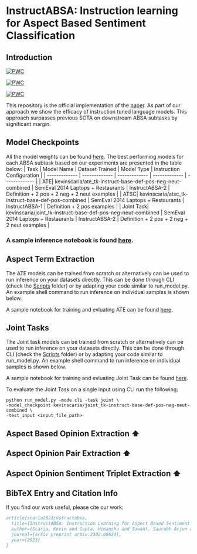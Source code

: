 # InstructABSA: Instruction learning for Aspect Based Sentiment Classification


## Introduction

[![PWC](https://img.shields.io/endpoint.svg?url=https://paperswithcode.com/badge/instructabsa-instruction-learning-for-aspect/aspect-extraction-on-semeval-2014-task-4-sub-2)](https://paperswithcode.com/sota/aspect-extraction-on-semeval-2014-task-4-sub-2?p=instructabsa-instruction-learning-for-aspect)

[![PWC](https://img.shields.io/endpoint.svg?url=https://paperswithcode.com/badge/instructabsa-instruction-learning-for-aspect/aspect-extraction-on-semeval-2014-task-4-sub-1)](https://paperswithcode.com/sota/aspect-extraction-on-semeval-2014-task-4-sub-1?p=instructabsa-instruction-learning-for-aspect)

[![PWC](https://img.shields.io/endpoint.svg?url=https://paperswithcode.com/badge/instructabsa-instruction-learning-for-aspect/sentiment-analysis-on-semeval-2014-task-4)](https://paperswithcode.com/sota/sentiment-analysis-on-semeval-2014-task-4?p=instructabsa-instruction-learning-for-aspect)

This repository is the official implementation of the [paper](https://arxiv.org/abs/2302.08624). As part of our approach we show the efficacy of instruction tuned language models. This approach surpasses previous SOTA on downstream ABSA subtasks by significant margin.


## Model Checkpoints

All the model weights can be found [here](https://huggingface.co/kevinscaria). The best performing models for each ABSA subtask based on our experiments are presented in the table below:
| Task  | Model Name | Dataset Trained | Model Type | Instruction Configuration |
| ------------- | ------------- | ------------- | ------------- | ------------- |
| ATE| kevinscaria/ate_tk-instruct-base-def-pos-neg-neut-combined | SemEval 2014 Laptops + Restaurants | InstructABSA-2 | Definition + 2 pos + 2 neg + 2 neut examples |
| ATSC| kevinscaria/atsc_tk-instruct-base-def-pos-combined | SemEval 2014 Laptops + Restaurants | InstructABSA-1 | Definition + 2 pos examples |
| Joint Task| kevinscaria/joint_tk-instruct-base-def-pos-neg-neut-combined | SemEval 2014 Laptops + Restaurants | InstructABSA-2 | Definition + 2 pos + 2 neg + 2 neut examples |

### A sample inference notebook is found [here](https://github.com/kevinscaria/InstructABSA/blob/main/inference_notebook.ipynb).

## Aspect Term Extraction

The ATE models can be trained from scratch or alternatively can be used to run inference on your datasets directly. This can be done through CLI (check the [Scripts](https://github.com/kevinscaria/InstructABSA/tree/main/Scripts) folder) or by adapting your code similar to run_model.py. An example shell command to run inference on individual samples is shown below.

A sample notebook for training and evluating ATE can be found [here](https://github.com/kevinscaria/InstructABSA/blob/main/ATE_Training_&_Inference.ipynb).

## Joint Tasks

The Joint task models can be trained from scratch or alternatively can be used to run inference on your datasets directly. This can be done through CLI (check the [Scripts](https://github.com/kevinscaria/InstructABSA/tree/main/Scripts) folder) or by adapting your code similar to run_model.py. An example shell command to run inference on individual samples is shown below.

A sample notebook for training and evluating Joint Task can be found [here](https://github.com/kevinscaria/InstructABSA/blob/main/JointTask_Training_&_Inference.ipynb).

To evaluate the Joint Task on a single input using CLI run the following:
```shell
python run_model.py -mode cli -task joint \
-model_checkpoint kevinscaria/joint_tk-instruct-base-def-pos-neg-neut-combined \
-test_input <input_file_path>
```
## Aspect Based Opinion Extraction ⬆️

## Aspect Opinion Pair Extraction ⬆️

## Aspect Opinion Sentiment Triplet Extraction ⬆️

## BibTeX Entry and Citation Info

If you find our work useful, please cite our work: 

```bibtex
article{scaria2023instructabsa,
  title={InstructABSA: Instruction Learning for Aspect Based Sentiment Analysis},
  author={Scaria, Kevin and Gupta, Himanshu and Sawant, Saurabh Arjun and Mishra, Swaroop and Baral, Chitta},
  journal={arXiv preprint arXiv:2302.08624},
  year={2023}
}
```

